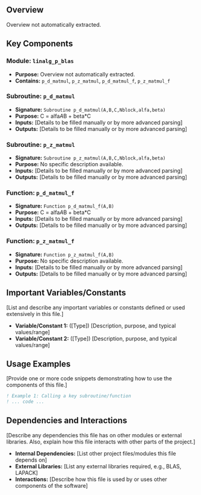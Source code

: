## Overview

Overview not automatically extracted.

## Key Components

### Module: `linalg_p_blas`
- **Purpose:** Overview not automatically extracted.
- **Contains:** `p_d_matmul`, `p_z_matmul`, `p_d_matmul_f`, `p_z_matmul_f`

### Subroutine: `p_d_matmul`
- **Signature:** `Subroutine p_d_matmul(A,B,C,Nblock,alfa,beta)`
- **Purpose:** C = alfa*A*B + beta*C
- **Inputs:** [Details to be filled manually or by more advanced parsing]
- **Outputs:** [Details to be filled manually or by more advanced parsing]

### Subroutine: `p_z_matmul`
- **Signature:** `Subroutine p_z_matmul(A,B,C,Nblock,alfa,beta)`
- **Purpose:** No specific description available.
- **Inputs:** [Details to be filled manually or by more advanced parsing]
- **Outputs:** [Details to be filled manually or by more advanced parsing]

### Function: `p_d_matmul_f`
- **Signature:** `Function p_d_matmul_f(A,B)`
- **Purpose:** C = alfa*A*B + beta*C
- **Inputs:** [Details to be filled manually or by more advanced parsing]
- **Outputs:** [Details to be filled manually or by more advanced parsing]

### Function: `p_z_matmul_f`
- **Signature:** `Function p_z_matmul_f(A,B)`
- **Purpose:** No specific description available.
- **Inputs:** [Details to be filled manually or by more advanced parsing]
- **Outputs:** [Details to be filled manually or by more advanced parsing]

## Important Variables/Constants

[List and describe any important variables or constants defined or used extensively in this file.]

- **Variable/Constant 1:** ([Type]) [Description, purpose, and typical values/range]
- **Variable/Constant 2:** ([Type]) [Description, purpose, and typical values/range]

## Usage Examples

[Provide one or more code snippets demonstrating how to use the components of this file.]

```fortran
! Example 1: Calling a key subroutine/function
! ... code ...
```

## Dependencies and Interactions

[Describe any dependencies this file has on other modules or external libraries. Also, explain how this file interacts with other parts of the project.]

- **Internal Dependencies:** [List other project files/modules this file depends on]
- **External Libraries:** [List any external libraries required, e.g., BLAS, LAPACK]
- **Interactions:** [Describe how this file is used by or uses other components of the software]
